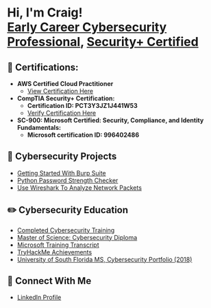 <h1>Hi, I'm Craig! <br/><a href="https://github.com/craiglashley">Early Career Cybersecurity Professional</a>, <a href="https://www.linkedin.com/in/craig-l-6298a6a4/">Security+ Certified</a></h1>

<h2> 🥇   Certifications:</h2>

- <b>AWS Certified Cloud Practitioner</b>
  - [View Certification Here](https://www.credly.com/badges/90b59e99-aff9-4684-97fa-837281db3e52?source=linked_in_profile)
- <b>CompTIA Security+ Certification: </b>
  - <b>Certification ID: PCT3Y3JZ1J441W53</b>
  - [Verify Certification Here](https://www.certmetrics.com/comptia/public/verification.aspx/)
- <b>SC-900: Microsoft Certified: Security, Compliance, and Identity Fundamentals: </b>
  - <b>Microsoft certification ID: 996402486</b>

<h2>  📓   Cybersecurity Projects</h2>

- [Getting Started With Burp Suite](https://github.com/craiglashley/GettingStartedWithBurpSuite)
- [Python Password Strength Checker](https://github.com/craiglashley/PythonPasswordStrengthChecker)
- [Use Wireshark To Analyze Network Packets](https://github.com/craiglashley/UseWiresharkToAnalyzeNetworkPackets)

<h2>✏️  Cybersecurity Education</h2>

  - [Completed Cybersecurity Training](https://github.com/craiglashley/CompletedCybersecurityTraining)
  - [Master of Science: Cybersecurity Diploma](https://github.com/craiglashley/MasterofScienceDegree)
  - [Microsoft Training Transcript](https://learn.microsoft.com/en-us/users/craiglashley-5306/transcript/dwg6qi5486eq539)
  - [TryHackMe Achievements](https://github.com/craiglashley/TryHackMeAchievements)
  - [University of South Florida MS, Cybersecurity Portfolio (2018)](https://usflearn.instructure.com/eportfolios/33297?verifier=c5F8WSLrV22QlExNKYGTiDVekwv9cORC5aelqOti)

<h2> 📱   Connect With Me</h2>

  - [LinkedIn Profile](https://www.linkedin.com/in/craig-l-6298a6a4/)
